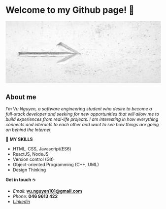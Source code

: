 # Welcome to my Github page! 👋

<img src="https://raw.githubusercontent.com/ndkv101/ndkv101/master/resources/banner.jpg" alt="Hello world">



## About me

*I’m Vu Nguyen, a software engineering student who desire to become a full-stack developer and seeking for new opportunities that will allow
me to build experiences from real-life projects. I am interesting in how everything connects and interacts to each other and want to see how things are going on behind the Internet.*

🔭 **MY SKILLS**
* HTML, CSS, Javascript(ES6)
* ReactJS, NodeJS
* Version control (Git)
* Object-oriented Programming (C++, UML)
* Design Thinking

**Get in touch** :coffee:
* *Email*:      **vu.nguyen101@gmail.com**
* *Phone*:      **046 9613 422**
* [*Linkedin*](https://www.linkedin.com/in/vũ-nguyễn-108886185/)

<!--
**sagar-viradiya/sagar-viradiya** is a ✨ _special_ ✨ repository because its `README.md` (this file) appears on your GitHub profile.

Here are some ideas to get you started:

- 🔭 I’m currently working on ...
- 🌱 I’m currently learning ...
- 👯 I’m looking to collaborate on ...
- 🤔 I’m looking for help with ...
- 💬 Ask me about ...
- 📫 How to reach me: ...
- 😄 Pronouns: ...
- ⚡ Fun fact: ...
-->
